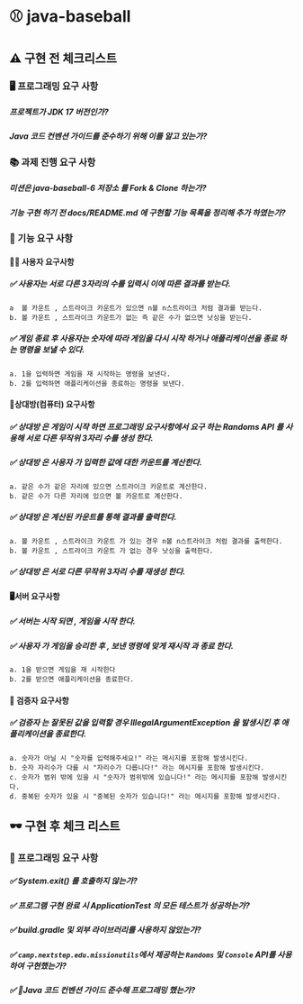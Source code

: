 # ⚾️ java-baseball


##  ⚠️ 구현 전 체크리스트
### 🖥️ 프로그래밍 요구 사항
##### 프로젝트가 JDK 17 버전인가?

##### Java 코드 컨벤션 가이드를 준수하기 위해 이를 알고 있는가?

### 📚 과제 진행 요구 사항

##### 미션은 java-baseball-6 저장소 를 Fork & Clone 하는가?

##### 기능 구현 하기 전 docs/README.md 에 구현할 기능 목록을 정리해 추가 하였는가?

### 🔘 기능 요구 사항

#### 👦🏻 사용자 요구사항

##### ✅ 사용자는 서로 다른 3자리의 수를 입력시 이에 따른 결과를 받는다.
    a  볼 카운트 , 스트라이크 카운트가 있으면 n볼 n스트라이크 처럼 결과를 받는다. 
    b. 볼 카운트 , 스트라이크 카운트가 없는 즉 같은 수가 없으면 낫싱을 받는다.  

##### ✅ 게임 종료 후 사용자는 숫자에 따라 게임을 다시 시작 하거나 애플리케이션을 종료 하는 명령을 보낼 수 있다.
    a. 1을 입력하면 게임을 재 시작하는 명령을 보낸다.
    b. 2를 입력하면 애플리케이션을 종료하는 명령을 보낸다.    

#### 👾상대방(컴퓨터) 요구사항

##### ✅ 상대방 은 게임이 시작 하면 프로그래밍 요구사항에서 요구 하는 Randoms API 를 사용해 서로 다른 무작위 3자리 수를 생성 한다.

##### ✅ 상대방 은 사용자 가 입력한 값에 대한 카운트를 계산한다.
    a. 같은 수가 같은 자리에 있으면 스트라이크 카운트로 계산한다.    
    b. 같은 수가 다른 자리에 있으면 볼 카운트로 계산한다.    

##### ✅ 상대방 은 계산된 카운트를 통해 결과를 출력한다.
    a. 볼 카운트 , 스트라이크 카운트 가 있는 경우 n볼 n스트라이크 처럼 결과를 출력한다.    
    b. 볼 카운트 , 스트라이크 카운트 가 없는 경우 낫싱을 출력한다.

##### ✅ 상대방 은 서로 다른 무작위 3자리 수를 재생성 한다.

#### 🖥️서버 요구사항

##### ✅ 서버는 시작 되면 , 게임을 시작 한다.

##### ✅ 사용자 가 게임을 승리한 후 , 보낸 명령에 맞게 재시작 과 종료 한다.
    a. 1을 받으면 게임을 재 시작한다    
    b. 2를 받으면 애플리케이션을 종료한다.

#### 🔎 검증자 요구사항

##### ✅ 검증자 는 잘못된 값을 입력할 경우 IllegalArgumentException 을 발생시킨 후 애플리케이션을 종료한다.
    a. 숫자가 아닐 시 "숫자를 입력해주세요!" 라는 메시지를 포함해 발생시킨다.
    b. 숫자 자리수가 다를 시 "자리수가 다릅니다!" 라는 메시지를 포함해 발생시킨다.
    c. 숫자가 범위 밖에 있을 시 "숫자가 범위밖에 있습니다!" 라는 메시지를 포함해 발생시킨다.
    d. 중복된 숫자가 있을 시 "중복된 숫자가 있습니다!" 라는 메시지를 포함해 발생시킨다.

##  🕶️ 구현 후 체크 리스트

###  🎯 프로그래밍 요구 사항


##### ✅ System.exit() 를 호출하지 않는가?
##### ✅ 프로그램 구현 완료 시 ApplicationTest 의 모든 테스트가 성공하는가?
##### ✅ build.gradle 및 외부 라이브러리를 사용하지 않았는가?
##### ✅ `camp.nextstep.edu.missionutils`에서 제공하는 `Randoms` 및 `Console` API를 사용하여 구현했는가?
##### ✅ Java 코드 컨벤션 가이드 준수해 프로그래밍 했는가?